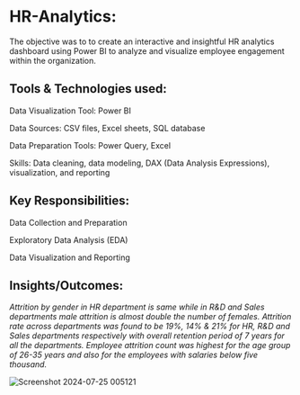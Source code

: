 # HR-Analytics: 
The objective was to to create an interactive and insightful HR analytics dashboard using Power BI to analyze and visualize employee engagement within the organization.

## Tools & Technologies used:
Data Visualization Tool: Power BI

Data Sources: CSV files, Excel sheets, SQL database

Data Preparation Tools: Power Query, Excel

Skills: Data cleaning, data modeling, DAX (Data Analysis Expressions), visualization, and reporting

## Key Responsibilities:
Data Collection and Preparation

Exploratory Data Analysis (EDA)

Data Visualization and Reporting

## Insights/Outcomes:

**Attrition by gender in HR department is same while in R&D and Sales departments male attrition is almost double the number of females.*
Attrition rate across departments was found to be 19%, 14% & 21% for HR, R&D and Sales departments respectively with overall retention period of 7 years for all the departments.
Employee attrition count was highest for the age group of 26-35 years and also for the employees with salaries below five thousand.*

![Screenshot 2024-07-25 005121](https://github.com/user-attachments/assets/d6682edf-e77b-4e43-9fff-2069e3d802d6)

